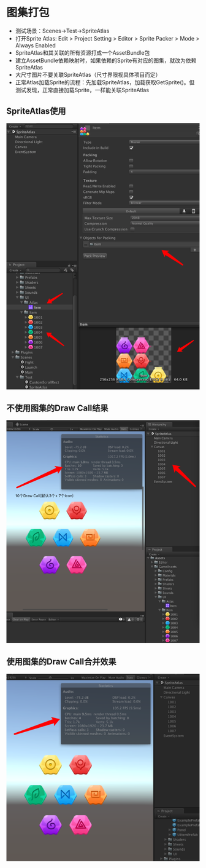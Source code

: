 # 图集打包
* 测试场景：Scenes->Test->SpriteAtlas
* 打开Sprite Atlas: Edit > Project Setting > Editor > Sprite Packer > Mode > Always Enabled
* SpriteAtlas和其关联的所有资源打成一个AssetBundle包
* 建立AssetBundle依赖映射时，如果依赖的Sprite有对应的图集，就改为依赖SpriteAtlas
* 大尺寸图片不要关联SpriteAtlas（尺寸界限视具体项目而定）
* 正常Atlas加载Sprite的流程：先加载SpriteAtlas，加载获取GetSprite()。但测试发现，正常直接加载Sprite，一样能关联SpriteAtlas

## SpriteAtlas使用
![](Images/001.png)

## 不使用图集的Draw Call结果
![](Images/002.png)

## 使用图集的Draw Call合并效果
![](Images/003.png)
